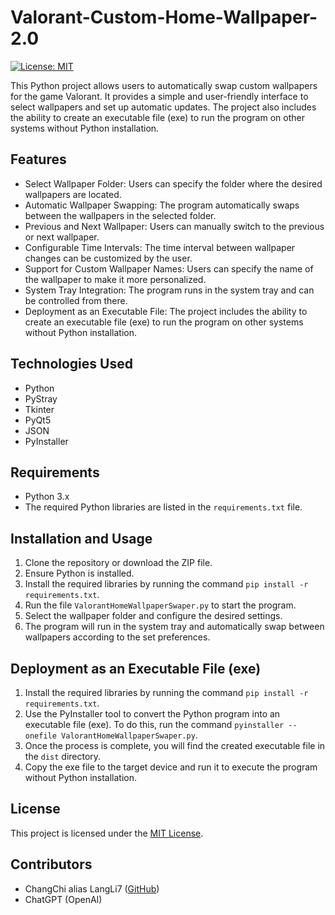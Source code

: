 # Valorant-Custom-Home-Wallpaper-2.0
[![License: MIT](https://img.shields.io/badge/License-MIT-yellow.svg)](https://opensource.org/licenses/MIT)

This Python project allows users to automatically swap custom wallpapers for the game Valorant. It provides a simple and user-friendly interface to select wallpapers and set up automatic updates. The project also includes the ability to create an executable file (exe) to run the program on other systems without Python installation.

## Features

- Select Wallpaper Folder: Users can specify the folder where the desired wallpapers are located.
- Automatic Wallpaper Swapping: The program automatically swaps between the wallpapers in the selected folder.
- Previous and Next Wallpaper: Users can manually switch to the previous or next wallpaper.
- Configurable Time Intervals: The time interval between wallpaper changes can be customized by the user.
- Support for Custom Wallpaper Names: Users can specify the name of the wallpaper to make it more personalized.
- System Tray Integration: The program runs in the system tray and can be controlled from there.
- Deployment as an Executable File: The project includes the ability to create an executable file (exe) to run the program on other systems without Python installation.

## Technologies Used

- Python
- PyStray
- Tkinter
- PyQt5
- JSON
- PyInstaller

## Requirements

- Python 3.x
- The required Python libraries are listed in the `requirements.txt` file.

## Installation and Usage

1. Clone the repository or download the ZIP file.
2. Ensure Python is installed.
3. Install the required libraries by running the command `pip install -r requirements.txt`.
4. Run the file `ValorantHomeWallpaperSwaper.py` to start the program.
5. Select the wallpaper folder and configure the desired settings.
6. The program will run in the system tray and automatically swap between wallpapers according to the set preferences.

## Deployment as an Executable File (exe)

1. Install the required libraries by running the command `pip install -r requirements.txt`.
2. Use the PyInstaller tool to convert the Python program into an executable file (exe). To do this, run the command `pyinstaller --onefile ValorantHomeWallpaperSwaper.py`.
3. Once the process is complete, you will find the created executable file in the `dist` directory.
4. Copy the exe file to the target device and run it to execute the program without Python installation.

## License

This project is licensed under the [MIT License](https://opensource.org/licenses/MIT).

## Contributors

- ChangChi alias LangLi7 ([GitHub](https://github.com/LangLi7))
- ChatGPT (OpenAI)
